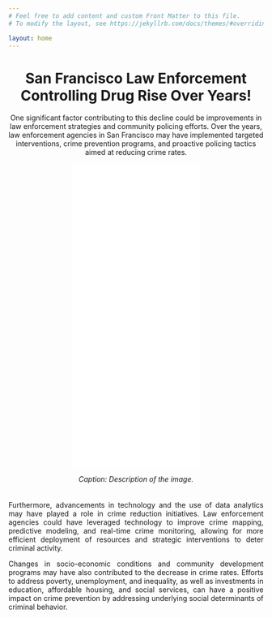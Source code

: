```yaml
---
# Feel free to add content and custom Front Matter to this file.
# To modify the layout, see https://jekyllrb.com/docs/themes/#overriding-theme-defaults

layout: home
---
```

<div style="text-align: center;">
    <h1>San Francisco Law Enforcement Controlling Drug Rise Over Years!</h1>
    <p>One significant factor contributing to this decline could be improvements in law enforcement strategies and community policing efforts. Over the years, law enforcement agencies in San Francisco may have implemented targeted interventions, crime prevention programs, and proactive policing tactics aimed at reducing crime rates.</p>
</div>

<div style="display: flex; justify-content: center; align-items: center; margin-bottom: 20px;">
    <div style="width: 50%; text-align: center;">
        <iframe src="/Notebook.html" width="100%" height="600" frameborder="0"></iframe>
        <p style="font-style: italic;">Caption: Description of the image.</p>
    </div>
</div>

<div style="text-align: justify;">
    <p>Furthermore, advancements in technology and the use of data analytics may have played a role in crime reduction initiatives. Law enforcement agencies could have leveraged technology to improve crime mapping, predictive modeling, and real-time crime monitoring, allowing for more efficient deployment of resources and strategic interventions to deter criminal activity.</p>
    <p>Changes in socio-economic conditions and community development programs may have also contributed to the decrease in crime rates. Efforts to address poverty, unemployment, and inequality, as well as investments in education, affordable housing, and social services, can have a positive impact on crime prevention by addressing underlying social determinants of criminal behavior.</p>
    <!-- Add more text here -->
</div>



